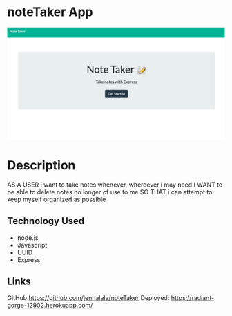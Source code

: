 # noteTaker App
![NoteTakerHomePage](./public/image/note-taker.png)

# Description
AS A USER i want to take notes whenever, whereever i may need
I WANT to be able to delete notes no longer of use to me
SO THAT i can attempt to keep myself organized as possible

## Technology Used
* node.js
* Javascript
* UUID
* Express

## Links
GitHub:https://github.com/jennalala/noteTaker
Deployed: https://radiant-gorge-12902.herokuapp.com/
